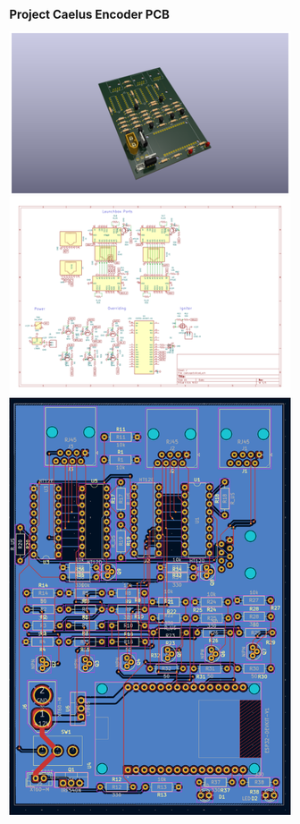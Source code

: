 ## Project Caelus Encoder PCB

![Board](img/Board.png)
![Diagram](img/Diagram.png)
![PCB](img/PCB.png)

